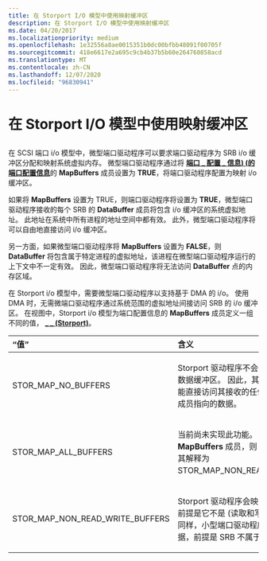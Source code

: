 ```yaml
---
title: 在 Storport I/O 模型中使用映射缓冲区
description: 在 Storport I/O 模型中使用映射缓冲区
ms.date: 04/20/2017
ms.localizationpriority: medium
ms.openlocfilehash: 1e32556a8ae0015351b0dc00bfbb48091f00705f
ms.sourcegitcommit: 418e6617e2a695c9cb4b37b5b60e264760858acd
ms.translationtype: MT
ms.contentlocale: zh-CN
ms.lasthandoff: 12/07/2020
ms.locfileid: "96830941"
---
```

# <a name="use-of-mapping-buffers-in-the-storport-io-model"></a>在 Storport I/O 模型中使用映射缓冲区


## <span id="ddk_use_of_mapping_buffers_in_the_storport_i_o_model_kg"></span><span id="DDK_USE_OF_MAPPING_BUFFERS_IN_THE_STORPORT_I_O_MODEL_KG"></span>


在 SCSI 端口 i/o 模型中，微型端口驱动程序可以要求端口驱动程序为 SRB i/o 缓冲区分配和映射系统虚拟内存。 微型端口驱动程序通过将 [**端口 \_ 配置 \_ 信息)  (的端口配置信息**](/windows-hardware/drivers/ddi/srb/ns-srb-_port_configuration_information)的 **MapBuffers** 成员设置为 **TRUE**，将端口驱动程序配置为映射 i/o 缓冲区。

如果将 **MapBuffers** 设置为 TRUE，则端口驱动程序将设置为 **TRUE**，微型端口驱动程序接收的每个 SRB 的 **DataBuffer** 成员将包含 i/o 缓冲区的系统虚拟地址。 此地址在系统中所有进程的地址空间中都有效。 此外，微型端口驱动程序将可以自由地直接访问 i/o 缓冲区。

另一方面，如果微型端口驱动程序将 **MapBuffers** 设置为 **FALSE**，则 **DataBuffer** 将包含属于特定进程的虚拟地址，该进程在微型端口驱动程序运行的上下文中不一定有效。 因此，微型端口驱动程序将无法访问 **DataBuffer** 点的内存区域。

在 Storport i/o 模型中，需要微型端口驱动程序以支持基于 DMA 的 i/o。 使用 DMA 时，无需微端口驱动程序通过系统范围的虚拟地址间接访问 SRB 的 i/o 缓冲区。 在视图中，Storport i/o 模型为端口配置信息的 **MapBuffers** 成员定义一组不同的值， [**\_ \_ (Storport)**](/previous-versions/windows/hardware/drivers/ff563901(v=vs.85))。

<table>
<colgroup>
<col width="50%" />
<col width="50%" />
</colgroup>
<thead>
<tr class="header">
<th align="left">“值”</th>
<th align="left">含义</th>
</tr>
</thead>
<tbody>
<tr class="odd">
<td align="left"><p>STOR_MAP_NO_BUFFERS</p></td>
<td align="left"><p>Storport 驱动程序不会为任何类型的 SRB 映射数据缓冲区。 因此，其微型端口驱动程序 <em>不</em> 能直接访问其接收的任何 SRBs 中 <strong>DataBuffer</strong> 成员指向的数据。</p></td>
</tr>
<tr class="even">
<td align="left"><p>STOR_MAP_ALL_BUFFERS</p></td>
<td align="left"><p>当前尚未实现此功能。 如果将此值分配给 <strong>MapBuffers</strong> 成员，则 Storport 驱动程序会将其解释为 STOR_MAP_NON_READ_WRITE_BUFFERS。</p></td>
</tr>
<tr class="odd">
<td align="left"><p>STOR_MAP_NON_READ_WRITE_BUFFERS</p></td>
<td align="left"><p>Storport 驱动程序会映射请求的数据缓冲区，前提是它不是 (读取和写入) 请求的数据传输。 同样，小型端口驱动程序可以访问 SRB 中的数据，前提是 SRB 不属于读取或写入请求。</p></td>
</tr>
</tbody>
</table>

 

 

